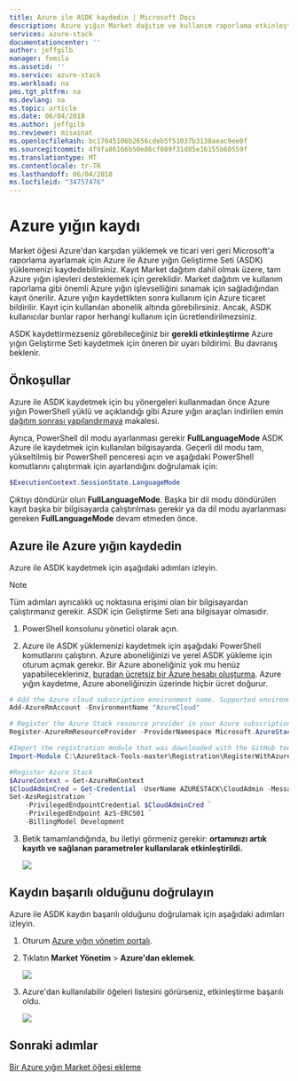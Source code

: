 ```yaml
---
title: Azure ile ASDK kaydedin | Microsoft Docs
description: Azure yığın Market dağıtım ve kullanım raporlama etkinleştirmek için Azure ile kaydetmek açıklar.
services: azure-stack
documentationcenter: ''
author: jeffgilb
manager: femila
ms.assetid: ''
ms.service: azure-stack
ms.workload: na
pms.tgt_pltfrm: na
ms.devlang: na
ms.topic: article
ms.date: 06/04/2018
ms.author: jeffgilb
ms.reviewer: misainat
ms.openlocfilehash: bc17045106b2656cdeb5f51037b3138aeac9ee0f
ms.sourcegitcommit: 4f9fa86166b50e86cf089f31d85e16155b60559f
ms.translationtype: MT
ms.contentlocale: tr-TR
ms.lasthandoff: 06/04/2018
ms.locfileid: "34757476"
---
```

# <a name="azure-stack-registration"></a>Azure yığın kaydı
Market öğesi Azure'dan karşıdan yüklemek ve ticari veri geri Microsoft'a raporlama ayarlamak için Azure ile Azure yığın Geliştirme Seti (ASDK) yüklemenizi kaydedebilirsiniz. Kayıt Market dağıtım dahil olmak üzere, tam Azure yığın işlevleri desteklemek için gereklidir. Market dağıtım ve kullanım raporlama gibi önemli Azure yığın işlevselliğini sınamak için sağladığından kayıt önerilir. Azure yığın kaydettikten sonra kullanım için Azure ticaret bildirilir. Kayıt için kullanılan abonelik altında görebilirsiniz. Ancak, ASDK kullanıcılar bunlar rapor herhangi kullanım için ücretlendirilmezsiniz.

ASDK kaydettirmezseniz görebileceğiniz bir **gerekli etkinleştirme** Azure yığın Geliştirme Seti kaydetmek için öneren bir uyarı bildirimi. Bu davranış beklenir.

## <a name="prerequisites"></a>Önkoşullar
Azure ile ASDK kaydetmek için bu yönergeleri kullanmadan önce Azure yığın PowerShell yüklü ve açıklandığı gibi Azure yığın araçları indirilen emin [dağıtım sonrası yapılandırmaya](asdk-post-deploy.md) makalesi.

Ayrıca, PowerShell dil modu ayarlanması gerekir **FullLanguageMode** ASDK Azure ile kaydetmek için kullanılan bilgisayarda. Geçerli dil modu tam, yükseltilmiş bir PowerShell penceresi açın ve aşağıdaki PowerShell komutlarını çalıştırmak için ayarlandığını doğrulamak için:

```powershell
$ExecutionContext.SessionState.LanguageMode
```

Çıktıyı döndürür olun **FullLanguageMode**. Başka bir dil modu döndürülen kayıt başka bir bilgisayarda çalıştırılması gerekir ya da dil modu ayarlanması gereken **FullLanguageMode** devam etmeden önce.

## <a name="register-azure-stack-with-azure"></a>Azure ile Azure yığın kaydedin
Azure ile ASDK kaydetmek için aşağıdaki adımları izleyin.

> [!NOTE]
> Tüm adımları ayrıcalıklı uç noktasına erişimi olan bir bilgisayardan çalıştırmanız gerekir. ASDK için Geliştirme Seti ana bilgisayar olmasıdır.

1. PowerShell konsolunu yönetici olarak açın.  

2. Azure ile ASDK yüklemenizi kaydetmek için aşağıdaki PowerShell komutlarını çalıştırın. Azure aboneliğinizi ve yerel ASDK yükleme için oturum açmak gerekir. Bir Azure aboneliğiniz yok mu henüz yapabilecekleriniz, [buradan ücretsiz bir Azure hesabı oluşturma](https://azure.microsoft.com/free/?b=17.06). Azure yığın kaydetme, Azure aboneliğinizin üzerinde hiçbir ücret doğurur.

  ```powershell
  # Add the Azure cloud subscription environment name. Supported environment names are AzureCloud or, if using a China Azure Subscription, AzureChinaCloud.
  Add-AzureRmAccount -EnvironmentName "AzureCloud"

  # Register the Azure Stack resource provider in your Azure subscription
  Register-AzureRmResourceProvider -ProviderNamespace Microsoft.AzureStack

  #Import the registration module that was downloaded with the GitHub tools
  Import-Module C:\AzureStack-Tools-master\Registration\RegisterWithAzure.psm1

  #Register Azure Stack
  $AzureContext = Get-AzureRmContext
  $CloudAdminCred = Get-Credential -UserName AZURESTACK\CloudAdmin -Message "Enter the credentials to access the privileged endpoint."
  Set-AzsRegistration `
      -PrivilegedEndpointCredential $CloudAdminCred `
      -PrivilegedEndpoint AzS-ERCS01 `
      -BillingModel Development
  ```
3. Betik tamamlandığında, bu iletiyi görmeniz gerekir: **ortamınızı artık kayıtlı ve sağlanan parametreler kullanılarak etkinleştirildi.**

    ![](media/asdk-register/1.PNG)

## <a name="verify-the-registration-was-successful"></a>Kaydın başarılı olduğunu doğrulayın
Azure ile ASDK kaydın başarılı olduğunu doğrulamak için aşağıdaki adımları izleyin.

1. Oturum [Azure yığın yönetim portalı](https://adminportal.local.azurestack.external).

2. Tıklatın **Market Yönetim** > **Azure'dan eklemek**.

    ![](media/asdk-register/2.PNG)

3. Azure'dan kullanılabilir öğeleri listesini görürseniz, etkinleştirme başarılı oldu.

    ![](media/asdk-register/3.PNG)

## <a name="next-steps"></a>Sonraki adımlar
[Bir Azure yığın Market öğesi ekleme](asdk-marketplace-item.md)
